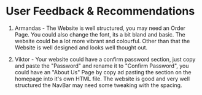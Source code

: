 # User Feedback & Recommendations


1) Armandas - The Website is well structured, you may need an Order Page. You could also change the font, its a bit bland and basic. The website could be a lot more vibrant and colourful. Other than that the Website is well designed and looks well thought out. 


2) Viktor - Your website could have a confirm password section, just copy and paste the "Password" and rename it to "Confirm Password", you could have an "About Us" Page by copy ad pasting the section on the homepage into it's own HTML file. The website is good and very well structured the NavBar may need some tweaking with the spacing.